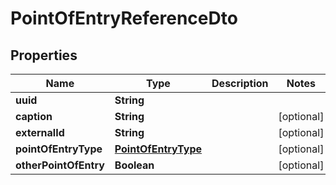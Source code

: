 # PointOfEntryReferenceDto

## Properties
Name | Type | Description | Notes
------------ | ------------- | ------------- | -------------
**uuid** | **String** |  | 
**caption** | **String** |  |  [optional]
**externalId** | **String** |  |  [optional]
**pointOfEntryType** | [**PointOfEntryType**](PointOfEntryType.md) |  |  [optional]
**otherPointOfEntry** | **Boolean** |  |  [optional]
